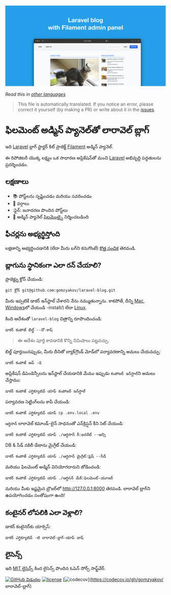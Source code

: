 ![ఫిలమెంట్ అడ్మిన్ ప్యానెల్‌తో లారావెల్ బ్లాగ్](../docs/social-preview-en.png)

_Read this in [other languages](./Translations.md)_

>This file is automatically translated. If you notice an error, please correct it yourself (by making a PR) or write about it in the [issues](https://github.com/gomzyakov/laravel-blog/issues).

# ఫిలమెంట్ అడ్మిన్ ప్యానెల్‌తో లారావెల్ బ్లాగ్

ఇది [Laravel](https://laravel.com) బ్లాగ్ స్టార్టర్ కిట్ ప్రాజెక్ట్ [Filament](https://filamentphp.com) అడ్మిన్ ప్యానెల్.

ఈ రిపోజిటరీ యొక్క లక్ష్యం ఒక సాధారణ అప్లికేషన్‌తో మంచి [Laravel](https://laravel.com) అభివృద్ధి పద్ధతులను ప్రదర్శించడం.

## లక్షణాలు

- 📚 పోస్ట్‌లను సృష్టించడం మరియు సవరించడం
- 🥑 వర్గాలు
- :ఫైర్: జనాదరణ పొందిన పోస్ట్‌లు
- 🎉 అడ్మిన్ ప్యానెల్ [ఫిలమెంట్](https://filamentphp.com)పై నిర్మించబడింది

## ఫీచర్లను అభ్యర్థిస్తోంది

లక్షణాన్ని అభ్యర్థించడానికి (లేదా మీరు బగ్‌ని కనుగొంటే) [కొత్త సంచిక](https://github.com/gomzyakov/laravel-blog/issues/new) తెరవండి.

## బ్లాగును స్థానికంగా ఎలా రన్ చేయాలి?

ప్రాజెక్ట్ను క్లోన్ చేయండి:

```బాష్
git క్లోన్ git@github.com:gomzyakov/laravel-blog.git
```

మీరు ఇప్పటికే డాకర్ ఇన్‌స్టాల్ చేశారని నేను నమ్ముతున్నాను. కాకపోతే, దీన్ని [Mac](https://docs.docker.com/desktop/install/mac-install/), [Windows](https://docs.docker.com/desktop/install/windows)లో చేయండి -install/) లేదా [Linux](https://docs.docker.com/desktop/install/linux-install/).

కింది ఆదేశంతో `laravel-blog` చిత్రాన్ని రూపొందించండి:

```బాష్
డాకర్ కంపోజ్ బిల్డ్ --నో-కాష్
```

>ఈ ఆదేశం పూర్తి కావడానికి కొన్ని నిమిషాలు పట్టవచ్చు.

బిల్డ్ పూర్తయినప్పుడు, మీరు దీనితో బ్యాక్‌గ్రౌండ్ మోడ్‌లో పర్యావరణాన్ని అమలు చేయవచ్చు:

```బాష్
డాకర్ కంపోజ్ అప్ -డి
```

అప్లికేషన్ డిపెండెన్సీలను ఇన్‌స్టాల్ చేయడానికి మేము ఇప్పుడు `కంపోజర్ ఇన్‌స్టాల్`ని అమలు చేస్తాము:

```బాష్
డాకర్ కంపోజ్ ఎగ్జిక్యూటివ్ యాప్ కంపోజర్ ఇన్‌స్టాల్
```

పర్యావరణ సెట్టింగ్‌లను కాపీ చేయండి:

```బాష్
డాకర్ కంపోజ్ ఎగ్జిక్యూటివ్ యాప్ cp .env.local .env
```

`ఆర్టిసాన్` లారావెల్ కమాండ్-లైన్ సాధనంతో ఎన్‌క్రిప్షన్ కీని సెట్ చేయండి:

```బాష్
డాకర్ కంపోజ్ ఎగ్జిక్యూటివ్ యాప్ ./ఆర్టిసాన్ కీ:జనరేట్ --ఆన్సి
```

DB & సీడ్ నకిలీ డేటాను మైగ్రేట్ చేయండి:

```బాష్
డాకర్ కంపోజ్ ఎగ్జిక్యూటివ్ యాప్ ./ఆర్టిసాన్ మైగ్రేట్:ఫ్రెష్ --సీడ్
```

మరియు ఫిలమెంట్ అడ్మిన్ వినియోగదారుని జోడించండి:

```బాష్
డాకర్ కంపోజ్ ఎగ్జిక్యూటివ్ యాప్ ./ఆర్టిసన్ మేక్:ఫిలమెంట్-యూజర్
```

మరియు మీకు ఇష్టమైన బ్రౌజర్‌లో http://127.0.0.1:8000 తెరవండి. లారావెల్ బ్లాగ్‌ని ఉపయోగించడం సంతోషంగా ఉంది!

## కంటైనర్ లోపలికి ఎలా వెళ్లాలి?

డాకర్ కంటైనర్‌కు యాక్సెస్:

```బాష్
డాకర్ ఎగ్జిక్యూటివ్ -టి లారావెల్-బ్లాగ్-యాప్ బాష్
```

## లైసెన్స్

ఇది [MIT లైసెన్స్](https://github.com/gomzyakov/php-code-style/blob/main/LICENSE) కింద లైసెన్స్ పొందిన ఓపెన్ సోర్స్ సాఫ్ట్‌వేర్.


[![GitHub విడుదల](https://img.shields.io/github/release/gomzyakov/laravel-blog.svg)](https://github.com/gomzyakov/laravel-blog/releases/latest)
[![license](https://img.shields.io/badge/License-MIT-green.svg)](https://github.com/gomzyakov/laravel-blog/blob/development/LICENSE)
[![codecov](https://codecov.io/gh/gomzyakov/laravel-blog/branch/main/graph/badge.svg?token=4CYTVMVUYV)](https://codecov.io/gh/gomzyakov/ లారావెల్-బ్లాగ్)
